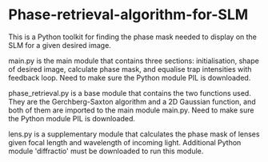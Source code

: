 # Phase-retrieval-algorithm-for-SLM
This is a Python toolkit for finding the phase mask needed to display on the SLM for a given desired image.

main.py is the main module that contains three sections: initialisation, shape of desired image, calculate phase mask, and equalise trap intensities with feedback loop. Need to make sure the Python module PIL is downloaded.

phase_retrieval.py is a base module that contains the two functions used. They are the Gerchberg-Saxton algorithm and a 2D Gaussian function, and both of them are imported to the main module main.py. Need to make sure the Python module PIL is downloaded.

lens.py is a supplementary module that calculates the phase mask of lenses given focal length and wavelength of incoming light. Additional Python module 'diffractio' must be downloaded to run this module.
